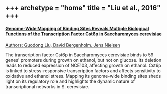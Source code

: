 +++
archetype = "home"
title = "Liu et al., 2016"
+++
---


#### [Genome-Wide Mapping of Binding Sites Reveals Multiple Biological Functions of the Transcription Factor Cst6p in Saccharomyces cerevisiae](https://journals.asm.org/doi/10.1128/mbio.00559-16)

[Authors: Guodong Liu, David Bergenholm, Jens Nielsen](https://journals.asm.org/doi/10.1128/mbio.00559-16)


The transcription factor Cst6p in Saccharomyces cerevisiae binds to 59 genes' promoters during growth on ethanol, but not on glucose. Its deletion leads to reduced expression of NCE103, affecting growth on ethanol. Cst6p is linked to stress-responsive transcription factors and affects sensitivity to oxidative and ethanol stress. Mapping its genome-wide binding sites sheds light on its regulatory role and highlights the dynamic nature of transcriptional networks in S. cerevisiae.
